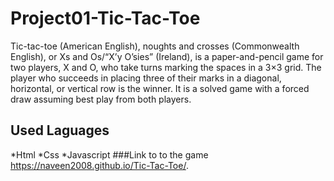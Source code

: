 # Project01-Tic-Tac-Toe

Tic-tac-toe (American English), noughts and crosses (Commonwealth English), or Xs and Os/“X’y O’sies” (Ireland), is a paper-and-pencil game for two players, X and O, who take turns marking the spaces in a 3×3 grid. The player who succeeds in placing three of their marks in a diagonal, horizontal, or vertical row is the winner. It is a solved game with a forced draw assuming best play from both players.
## Used Laguages
*Html
*Css
*Javascript
###Link to to the game
https://naveen2008.github.io/Tic-Tac-Toe/.

